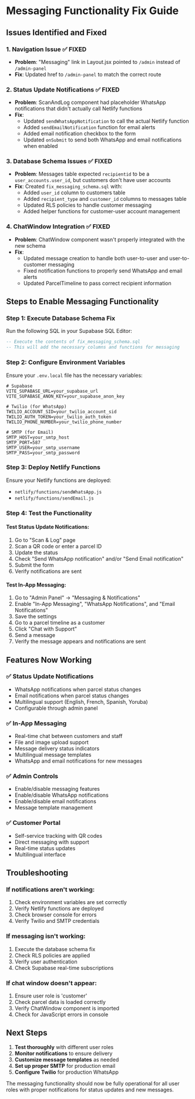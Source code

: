 # Messaging Functionality Fix Guide

## Issues Identified and Fixed

### 1. Navigation Issue ✅ FIXED
- **Problem**: "Messaging" link in Layout.jsx pointed to `/admin` instead of `/admin-panel`
- **Fix**: Updated href to `/admin-panel` to match the correct route

### 2. Status Update Notifications ✅ FIXED
- **Problem**: ScanAndLog component had placeholder WhatsApp notifications that didn't actually call Netlify functions
- **Fix**: 
  - Updated `sendWhatsAppNotification` to call the actual Netlify function
  - Added `sendEmailNotification` function for email alerts
  - Added email notification checkbox to the form
  - Updated `onSubmit` to send both WhatsApp and email notifications when enabled

### 3. Database Schema Issues ✅ FIXED
- **Problem**: Messages table expected `recipientid` to be a `user_accounts.user_id`, but customers don't have user accounts
- **Fix**: Created `fix_messaging_schema.sql` with:
  - Added `user_id` column to customers table
  - Added `recipient_type` and `customer_id` columns to messages table
  - Updated RLS policies to handle customer messaging
  - Added helper functions for customer-user account management

### 4. ChatWindow Integration ✅ FIXED
- **Problem**: ChatWindow component wasn't properly integrated with the new schema
- **Fix**:
  - Updated message creation to handle both user-to-user and user-to-customer messaging
  - Fixed notification functions to properly send WhatsApp and email alerts
  - Updated ParcelTimeline to pass correct recipient information

## Steps to Enable Messaging Functionality

### Step 1: Execute Database Schema Fix
Run the following SQL in your Supabase SQL Editor:

```sql
-- Execute the contents of fix_messaging_schema.sql
-- This will add the necessary columns and functions for messaging
```

### Step 2: Configure Environment Variables
Ensure your `.env.local` file has the necessary variables:

```env
# Supabase
VITE_SUPABASE_URL=your_supabase_url
VITE_SUPABASE_ANON_KEY=your_supabase_anon_key

# Twilio (for WhatsApp)
TWILIO_ACCOUNT_SID=your_twilio_account_sid
TWILIO_AUTH_TOKEN=your_twilio_auth_token
TWILIO_PHONE_NUMBER=your_twilio_phone_number

# SMTP (for Email)
SMTP_HOST=your_smtp_host
SMTP_PORT=587
SMTP_USER=your_smtp_username
SMTP_PASS=your_smtp_password
```

### Step 3: Deploy Netlify Functions
Ensure your Netlify functions are deployed:
- `netlify/functions/sendWhatsApp.js`
- `netlify/functions/sendEmail.js`

### Step 4: Test the Functionality

#### Test Status Update Notifications:
1. Go to "Scan & Log" page
2. Scan a QR code or enter a parcel ID
3. Update the status
4. Check "Send WhatsApp notification" and/or "Send Email notification"
5. Submit the form
6. Verify notifications are sent

#### Test In-App Messaging:
1. Go to "Admin Panel" → "Messaging & Notifications"
2. Enable "In-App Messaging", "WhatsApp Notifications", and "Email Notifications"
3. Save the settings
4. Go to a parcel timeline as a customer
5. Click "Chat with Support"
6. Send a message
7. Verify the message appears and notifications are sent

## Features Now Working

### ✅ Status Update Notifications
- WhatsApp notifications when parcel status changes
- Email notifications when parcel status changes
- Multilingual support (English, French, Spanish, Yoruba)
- Configurable through admin panel

### ✅ In-App Messaging
- Real-time chat between customers and staff
- File and image upload support
- Message delivery status indicators
- Multilingual message templates
- WhatsApp and email notifications for new messages

### ✅ Admin Controls
- Enable/disable messaging features
- Enable/disable WhatsApp notifications
- Enable/disable email notifications
- Message template management

### ✅ Customer Portal
- Self-service tracking with QR codes
- Direct messaging with support
- Real-time status updates
- Multilingual interface

## Troubleshooting

### If notifications aren't working:
1. Check environment variables are set correctly
2. Verify Netlify functions are deployed
3. Check browser console for errors
4. Verify Twilio and SMTP credentials

### If messaging isn't working:
1. Execute the database schema fix
2. Check RLS policies are applied
3. Verify user authentication
4. Check Supabase real-time subscriptions

### If chat window doesn't appear:
1. Ensure user role is 'customer'
2. Check parcel data is loaded correctly
3. Verify ChatWindow component is imported
4. Check for JavaScript errors in console

## Next Steps

1. **Test thoroughly** with different user roles
2. **Monitor notifications** to ensure delivery
3. **Customize message templates** as needed
4. **Set up proper SMTP** for production email
5. **Configure Twilio** for production WhatsApp

The messaging functionality should now be fully operational for all user roles with proper notifications for status updates and new messages. 